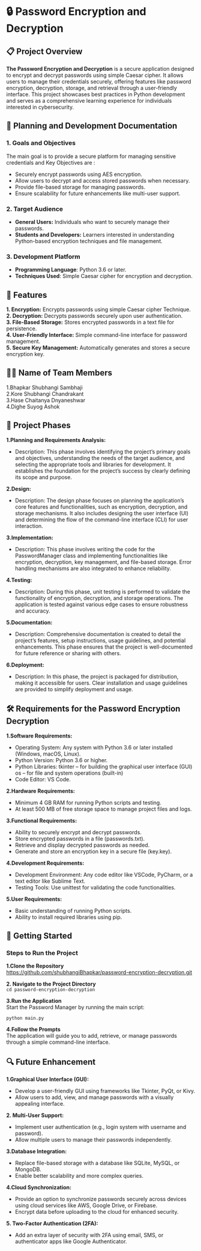 # 🔒 Password Encryption and Decryption
## 📋 Project Overview

**The Password Encryption and Decryption** is a secure application designed to encrypt and decrypt passwords using simple Caesar cipher. It allows users to manage their credentials securely, offering features like password encryption, decryption, storage, and retrieval through a user-friendly interface.
This project showcases best practices in Python development and serves as a comprehensive learning experience for individuals interested in cybersecurity.

## 📝 Planning and Development Documentation
### 1. Goals and Objectives
The main goal is to provide a secure platform for managing sensitive credentials and Key Objectives are :
- Securely encrypt passwords using AES encryption.
- Allow users to decrypt and access stored passwords when necessary.
- Provide file-based storage for managing passwords.
- Ensure scalability for future enhancements like multi-user support.
 ### 2. Target Audience
- **General Users:** Individuals who want to securely manage their passwords.
- **Students and Developers:** Learners interested in understanding Python-based encryption techniques and file management.
 ### 3. Development Platform
- **Programming Language**: Python 3.6 or later.
- **Techniques Used**:
  Simple Caesar cipher for encryption and decryption. 

##  📖 Features
**1. Encryption:** Encrypts passwords using simple Caesar cipher Technique.  
**2. Decryption:** Decrypts passwords securely upon user authentication.  
**3. File-Based Storage:** Stores encrypted passwords in a text file for persistence.  
**4. User-Friendly Interface:** Simple command-line interface for password management.  
**5. Secure Key Management:** Automatically generates and stores a secure encryption key.  


## 🧑‍💻 Name of Team Members  

 1.Bhapkar Shubhangi Sambhaji   
 2.Kore Shubhangi Chandrakant  
 3.Hase Chaitanya Dnyaneshwar  
 4.Dighe Suyog Ashok  
 
 

## 📌 Project Phases
**1.Planning and Requirements Analysis:**
- Description: This phase involves identifying the project’s primary goals and objectives, understanding the needs of the target audience, and selecting the appropriate tools and libraries for development. It 
  establishes the foundation for the project’s success by clearly defining its scope and purpose.
  
 **2.Design:**
- Description: The design phase focuses on planning the application’s core features and functionalities, such as encryption, decryption, and storage mechanisms. It also includes designing the user interface (UI) 
  and determining the flow of the command-line interface (CLI) for user interaction.
  
 **3.Implementation:**
- Description: This phase involves writing the code for the PasswordManager class and implementing functionalities like encryption, decryption, key management, and file-based storage. Error handling mechanisms 
  are also integrated to enhance reliability.
  
 **4.Testing:**
- Description: During this phase, unit testing is performed to validate the functionality of encryption, decryption, and storage operations. The application is tested against various edge cases to ensure 
  robustness and accuracy.
  
 **5.Documentation:**  
- Description: Comprehensive documentation is created to detail the project’s features, setup instructions, usage guidelines, and potential enhancements. This phase ensures that the project is well-documented for 
  future reference or sharing with others.
  
 **6.Deployment:**
- Description: In this phase, the project is packaged for distribution, making it accessible for users. Clear installation and usage guidelines are provided to simplify deployment and usage.
  

## 🛠️ Requirements for the Password Encryption Decryption
**1.Software Requirements:**
- Operating System: Any system with Python 3.6 or later installed (Windows, macOS, Linux).
- Python Version: Python 3.6 or higher.
- Python Libraries:
  tkinter – for building the graphical user interface (GUI)
  os – for file and system operations (built-in)
- Code Editor: VS Code.

**2.Hardware Requirements:**
- Minimum 4 GB RAM for running Python scripts and testing.
- At least 500 MB of free storage space to manage project files and logs.

**3.Functional Requirements:**
- Ability to securely encrypt and decrypt passwords.
- Store encrypted passwords in a file (passwords.txt).
- Retrieve and display decrypted passwords as needed.
- Generate and store an encryption key in a secure file (key.key).

**4.Development Requirements:**
- Development Environment: Any code editor like VSCode, PyCharm, or a text editor like Sublime Text.
- Testing Tools: Use unittest for validating the code functionalities.
  
**5.User Requirements:**
- Basic understanding of running Python scripts.
- Ability to install required libraries using pip.

## 🚀 Getting Started
### Steps to Run the Project
**1.Clone the Repository**  
 https://github.com/shubhangiBhapkar/password-encryption-decryption.git

**2. Navigate to the Project Directory**  
 `cd password-encryption-decryption`  

**3.Run the Application**  
  Start the Password Manager by running the main script:

   `python main.py`
   
**4.Follow the Prompts**  
  The application will guide you to add, retrieve, or manage passwords through a simple command-line interface.  

  ## 🔍 Future Enhancement  
   **1.Graphical User Interface (GUI):**

  - Develop a user-friendly GUI using frameworks like Tkinter, PyQt, or Kivy.
  - Allow users to add, view, and manage passwords with a visually appealing interface.

   **2. Multi-User Support:**
 
  - Implement user authentication (e.g., login system with username and password).
  - Allow multiple users to manage their passwords independently.

   **3.Database Integration:**
  
 - Replace file-based storage with a database like SQLite, MySQL, or MongoDB.
 - Enable better scalability and more complex queries.

  **4.Cloud Synchronization:**

 - Provide an option to synchronize passwords securely across devices using cloud services like AWS, Google Drive, or Firebase.
 - Encrypt data before uploading to the cloud for enhanced security.

  **5. Two-Factor Authentication (2FA):**
 - Add an extra layer of security with 2FA using email, SMS, or authenticator apps like Google Authenticator.









